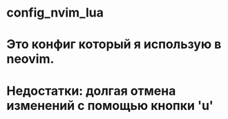 # config_nvim_lua

# Это конфиг который я использую в neovim.
# Недостатки: долгая отмена изменений с помощью кнопки 'u'
